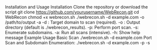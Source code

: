 Installation and Usage
Installation
Clone the repository or download the script
git clone https://github.com/yourusername/WebRecon.git
cd WebRecon
chmod +x webrecon.sh
./webrecon.sh -d example.com -o /path/to/output -a
-d <domain>: Target domain to scan (required).
-o <directory>: Output directory (default is ./webrecon_results).
-p: Perform port scan.
-s: Enumerate subdomains.
-a: Run all scans (intensive).
-h: Show help message
Example Usage
Basic Scan
./webrecon.sh -d example.com
Port Scan and Subdomain Enumeration:
./webrecon.sh -d example.com -p -s
